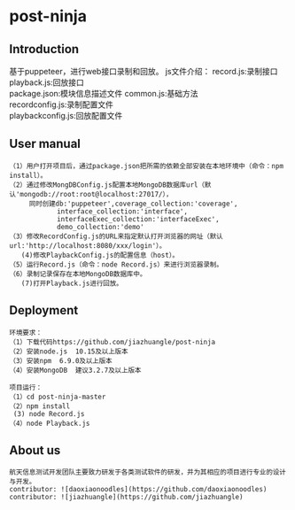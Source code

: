 # post-ninja


## Introduction
基于puppeteer，进行web接口录制和回放。
js文件介绍：
    record.js:录制接口  
    playback.js:回放接口  
    package.json:模块信息描述文件
    common.js:基础方法  
    recordconfig.js:录制配置文件  
    playbackconfig.js:回放配置文件  


## User manual
     
    （1）用户打开项目后，通过package.json把所需的依赖全部安装在本地环境中（命令：npm install）。
    （2）通过修改MongDBConfig.js配置本地MongoDB数据库url（默认'mongodb://root:root@localhost:27017/），
         同时创建db:'puppeteer',coverage_collection:'coverage',
                interface_collection:'interface',
	            interfaceExec_collection:'interfaceExec',
	            demo_collection:'demo'
    （3）修改RecordConfig.js的URL来指定默认打开浏览器的网址（默认url:'http://localhost:8080/xxx/login'）。
       (4)修改PlaybackConfig.js的配置信息（host）。
    （5）运行Record.js（命令：node Record.js）来进行浏览器录制。
    （6）录制记录保存在本地MongoDB数据库中。
       (7)打开Playback.js进行回放。
## Deployment
    
    环境要求：
    （1）下载代码https://github.com/jiazhuangle/post-ninja
    （2）安装node.js  10.15及以上版本
    （3）安装npm  6.9.0及以上版本
    （4）安装MongoDB  建议3.2.7及以上版本
    
    项目运行：
    （1）cd post-ninja-master
    （2）npm install
     (3) node Record.js
    （4）node Playback.js
## About us
    
    航天信息测试开发团队主要致力研发于各类测试软件的研发，并为其相应的项目进行专业的设计与开发。
    contributor: ![daoxiaonoodles](https://github.com/daoxiaonoodles)
    contributor: ![jiazhuangle](https://github.com/jiazhuangle)
